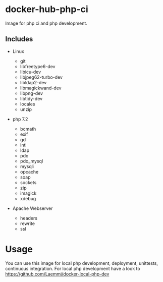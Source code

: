 # docker-hub-php-ci
Image for php ci and php development.

## Includes
- Linux
    - git
    - libfreetype6-dev
    - libicu-dev
    - libjpeg62-turbo-dev
    - libldap2-dev
    - libmagickwand-dev
    - libpng-dev
    - libtidy-dev
    - locales 
    - unzip

- php 7.2
    - bcmath
    - exif
    - gd
    - intl
    - ldap
    - pdo
    - pdo_mysql
    - mysqli
    - opcache
    - soap
    - sockets
    - zip
    - imagick
    - xdebug
- Apache Webserver
    - headers
    - rewrite
    - ssl
    
# Usage
You can use this image for local php development, deployment, unittests, continuous integration.
For local php development have a look to https://github.com/Laemmi/docker-local-php-dev 
